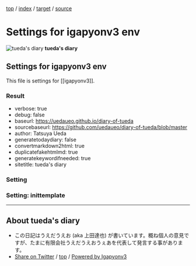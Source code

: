 [top](index.html) / [index](index.html) / [target](https://uedaueo.github.io/diary-of-tueda/settings.html) / [source](https://github.com/uedaueo/diary-of-tueda/blob/master/settings.src.md) 

Settings for igapyonv3 env
=====================================================================================================
![tueda's diary](https://uedaueo.github.io/diary-of-tueda/images/furoduck.jpg "うえだうえお") **tueda's diary**

## Settings for igapyonv3 env

This file is settings for [[igapyonv3]].

### Result

* verbose: true
* debug: false
* baseurl: https://uedaueo.github.io/diary-of-tueda
* sourcebaseurl: https://github.com/uedaueo/diary-of-tueda/blob/master
* author: Tatsuya Ueda
* generatetodaydiary: false
* convertmarkdown2html: true
* duplicatefakehtmlmd: true
* generatekeywordifneeded: true
* sitetitle: tueda's diary

### Setting











### Setting: inittemplate



----------------------------------------------------------------------------------------------------

## About tueda's diary

* この日記はうえだうえお (aka 上田達也) が書いています。概ね個人の意見ですが、たまに有限会社うえだうえおうぇあを代表して発言する事があります。
* [Share on Twitter](https://twitter.com/intent/tweet?hashtags=tueda%2Cuedaueo&text=Settings+for+igapyonv3+env&url=https%3A%2F%2Fuedaueo.github.io%2Fdiary-of-tueda%2Fsettings.html) / [top](index.html) / [Powered by Igapyonv3](https://github.com/igapyon/igapyonv3)
